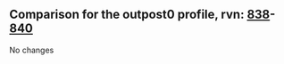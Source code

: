 ## Comparison for the outpost0 profile, rvn: [838](https://github.com/PRO100KatYT/FortniteProfileRevisions/tree/main/profiles/outpost0/838%20outpost0.json)-[840](https://github.com/PRO100KatYT/FortniteProfileRevisions/tree/main/profiles/outpost0/840%20outpost0.json)

No changes

